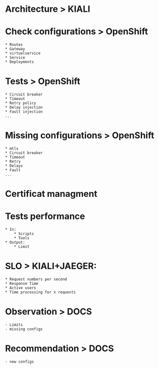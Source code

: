 # Architecture > KIALI

# Check configurations > OpenShift

    * Routes 
    * Gateway
    * virtualservice
    * Service
    * Deployments

# Tests > OpenShift
    * Circuit breaker
    * Timeout
    * Retry policy
    * Delay injection
    * Fault injection
    ...

# Missing configurations > OpenShift
    * mtls
    * Circuit breaker
    * Timeout
    * Retry
    * Delays
    * Fault
    ...

# Certificat managment

# Tests performance
    * In:
        * Scripts
        * Tools
    * Output:
        * Limit

# SLO > KIALI+JAEGER:
    * Request numbers per second
    * Response Time
    * Active users
    * Time processing for x requests

# Observation > DOCS
    - Limits
    - missing configs
# Recommendation > DOCS
    - new configs